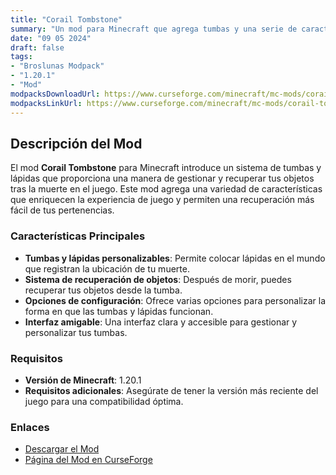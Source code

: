```yaml
---
title: "Corail Tombstone"
summary: "Un mod para Minecraft que agrega tumbas y una serie de características para la gestión de la muerte, como lápidas y sistemas de recuperación de objetos."
date: "09 05 2024"
draft: false
tags:
- "Broslunas Modpack"
- "1.20.1"
- "Mod"
modpacksDownloadUrl: https://www.curseforge.com/minecraft/mc-mods/corail-tombstone/files/all?page=1&pageSize=20&version=1.20.1&gameVersionTypeId=1
modpacksLinkUrl: https://www.curseforge.com/minecraft/mc-mods/corail-tombstone
---
```

## Descripción del Mod

El mod **Corail Tombstone** para Minecraft introduce un sistema de tumbas y lápidas que proporciona una manera de gestionar y recuperar tus objetos tras la muerte en el juego. Este mod agrega una variedad de características que enriquecen la experiencia de juego y permiten una recuperación más fácil de tus pertenencias.

### Características Principales

- **Tumbas y lápidas personalizables**: Permite colocar lápidas en el mundo que registran la ubicación de tu muerte.
- **Sistema de recuperación de objetos**: Después de morir, puedes recuperar tus objetos desde la tumba.
- **Opciones de configuración**: Ofrece varias opciones para personalizar la forma en que las tumbas y lápidas funcionan.
- **Interfaz amigable**: Una interfaz clara y accesible para gestionar y personalizar tus tumbas.

### Requisitos

- **Versión de Minecraft**: 1.20.1
- **Requisitos adicionales**: Asegúrate de tener la versión más reciente del juego para una compatibilidad óptima.

### Enlaces

- [Descargar el Mod](https://www.curseforge.com/minecraft/mc-mods/corail-tombstone/files/all?page=1&pageSize=20&version=1.20.1&gameVersionTypeId=1)
- [Página del Mod en CurseForge](https://www.curseforge.com/minecraft/mc-mods/corail-tombstone)
